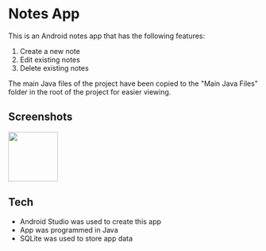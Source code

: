 # Notes App

This is an Android notes app that has the following features:
1. Create a new note
2. Edit existing notes
3. Delete existing notes 

The main Java files of the project have been copied to the "Main Java Files" folder in the root of the project for easier viewing. 

## Screenshots
<img src="https://user-images.githubusercontent.com/33439894/110227430-7666b900-7ec6-11eb-9e18-1eaad16960ca.png" height="100">

## Tech
- Android Studio was used to create this app
- App was programmed in Java
- SQLite was used to store app data
